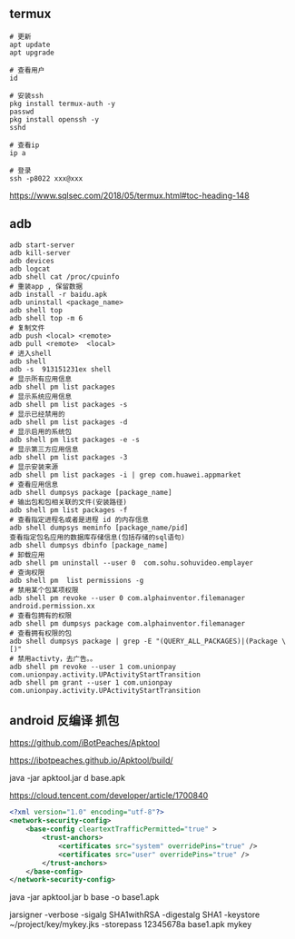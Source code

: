 ## termux
```
# 更新
apt update
apt upgrade

# 查看用户
id

# 安装ssh
pkg install termux-auth -y
passwd
pkg install openssh -y
sshd

# 查看ip
ip a

# 登录
ssh -p8022 xxx@xxx
```
https://www.sqlsec.com/2018/05/termux.html#toc-heading-148


## adb
```
adb start-server
adb kill-server
adb devices
adb logcat
adb shell cat /proc/cpuinfo
# 重装app , 保留数据
adb install -r baidu.apk
adb uninstall <package_name>
adb shell top
adb shell top -m 6
# 复制文件
adb push <local> <remote>
adb pull <remote>  <local>
# 进入shell
adb shell
adb -s  913151231ex shell
# 显示所有应用信息
adb shell pm list packages 
# 显示系统应用信息
adb shell pm list packages -s  
# 显示已经禁用的 
adb shell pm list packages -d  
# 显示启用的系统包
adb shell pm list packages -e -s
# 显示第三方应用信息
adb shell pm list packages -3   
# 显示安装来源
adb shell pm list packages -i | grep com.huawei.appmarket
# 查看应用信息
adb shell dumpsys package [package_name] 
# 输出包和包相关联的文件(安装路径)
adb shell pm list packages -f
# 查看指定进程名或者是进程 id 的内存信息
adb shell dumpsys meminfo [package_name/pid] 
查看指定包名应用的数据库存储信息(包括存储的sql语句)
adb shell dumpsys dbinfo [package_name] 
# 卸载应用
adb shell pm uninstall --user 0  com.sohu.sohuvideo.emplayer
# 查询权限
adb shell pm  list permissions -g
# 禁用某个包某项权限
adb shell pm revoke --user 0 com.alphainventor.filemanager android.permission.xx
# 查看包拥有的权限
adb shell pm dumpsys package com.alphainventor.filemanager  
# 查看拥有权限的包
adb shell dumpsys package | grep -E "(QUERY_ALL_PACKAGES)|(Package \[)" 
# 禁用activty，去广告。。
adb shell pm revoke --user 1 com.unionpay com.unionpay.activity.UPActivityStartTransition
adb shell pm grant --user 1 com.unionpay com.unionpay.activity.UPActivityStartTransition

```

## android 反编译 抓包
https://github.com/iBotPeaches/Apktool

https://ibotpeaches.github.io/Apktool/build/

java -jar apktool.jar d base.apk

https://cloud.tencent.com/developer/article/1700840
```xml
<?xml version="1.0" encoding="utf-8"?>
<network-security-config>
	<base-config cleartextTrafficPermitted="true" >
		<trust-anchors>
            <certificates src="system" overridePins="true" />
            <certificates src="user" overridePins="true" />
        </trust-anchors>
	</base-config>
</network-security-config>
```

java -jar apktool.jar b base -o base1.apk

jarsigner -verbose -sigalg SHA1withRSA -digestalg SHA1 -keystore ~/project/key/mykey.jks -storepass 12345678a base1.apk mykey
